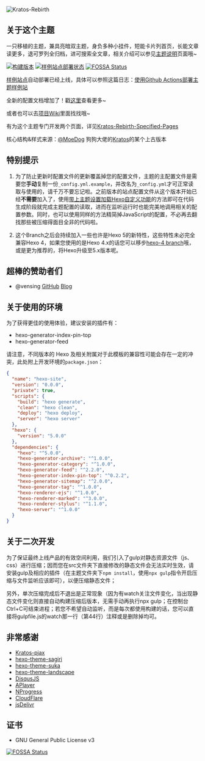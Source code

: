 ![Kratos-Rebirth](https://repository-images.githubusercontent.com/132322562/46429300-7da7-11ea-8c82-d03503cb17b8)

## 关于这个主题

一只移植的主题，兼具亮暗双主题，身负多种小挂件，短能卡片列首页，长能文章读更多，退可罗列全归档，进可搜索全文章，相关介绍可以参见[主题说明](https://candinya.com/posts/Kratos-Rebirth/)页面哦~

[![构建版本](https://img.shields.io/github/v/release/Candinya/Kratos-Rebirth)](https://github.com/Candinya/Kratos-Rebirth/releases/latest)
[![样例站点部署状态](https://github.com/Candinya/Kratos-Rebirth/workflows/Build%20Demo%20Site/badge.svg)](https://kr-demo.candinya.com/)
[![FOSSA Status](https://app.fossa.com/api/projects/git%2Bgithub.com%2FCandinya%2FKratos-Rebirth.svg?type=shield)](https://app.fossa.com/projects/git%2Bgithub.com%2FCandinya%2FKratos-Rebirth?ref=badge_shield)

[样例站点](https://kr-demo.candinya.com)自动部署已经上线，具体可以参照这篇日志：[使用Github Actions部署主题样例站](https://candinya.com/posts/theme-demo-deployment-with-github-actions/)

全新的配置文档增加了！戳[这里](https://candinya.com/posts/Kratos-Rebirth-Manual/)查看更多~

或者也可以去[项目Wiki](https://github.com/Candinya/Kratos-Rebirth/wiki)里面找找哦~

有为这个主题专门开发两个页面，详见[Kratos-Rebirth-Specified-Pages](https://github.com/Candinya/Kratos-Rebirth-Specified-Pages)

核心结构&样式来源：[@MoeDog](https://github.com/xb2016) 狗狗大佬的[Kratos](https://github.com/xb2016/kratos)的某个上古版本

## 特别提示

1. 为了防止更新时配置文件的更新覆盖掉您的配置文件，主题的主配置文件是需要您**手动**复制一份`_config.yml.example`，并改名为`_config.yml`才可正常读取与使用的，请千万不要忘记啦。之前版本的站点配置文件从这个版本开始已经**不需要**加入了，使用[带上主题设置加载Hexo自定义功能](https://candinya.com/posts/process-with-theme-config-using-process-after/)的方法即可在代码生成阶段就完成主题配置的读取，进而在监听运行时也能完美地调用相关的配置参数。同时，也可以使用同样的方法精简掉JavaScript的配置，不必再去翻找那些被压缩得面目全非的代码啦。

2. 这个Branch之后会持续加入一些也许是Hexo 5的新特性，这些特性未必完全兼容Hexo 4，如果您使用的是Hexo 4.x的话您可以移步[hexo-4 branch](https://github.com/Candinya/Kratos-Rebirth/tree/hexo-4)哦，或是更为推荐的，将Hexo升级至5.x版本呢。

## 超棒的赞助者们

- @vensing [GitHub](https://github.com/vensing) [Blog](https://vensing.com/)

## 关于使用的环境

为了获得更佳的使用体验，建议安装的插件有：

- hexo-generator-index-pin-top
- hexo-generator-feed

请注意，不同版本的 Hexo 及相关附属对于此模板的兼容性可能会存在一定的冲突，此处附上开发环境的`package.json`：

``` json
{
  "name": "hexo-site",
  "version": "0.0.0",
  "private": true,
  "scripts": {
    "build": "hexo generate",
    "clean": "hexo clean",
    "deploy": "hexo deploy",
    "server": "hexo server"
  },
  "hexo": {
    "version": "5.0.0"
  },
  "dependencies": {
    "hexo": "^5.0.0",
    "hexo-generator-archive": "^1.0.0",
    "hexo-generator-category": "^1.0.0",
    "hexo-generator-feed": "^2.2.0",
    "hexo-generator-index-pin-top": "^0.2.2",
    "hexo-generator-sitemap": "^2.0.0",
    "hexo-generator-tag": "^1.0.0",
    "hexo-renderer-ejs": "^1.0.0",
    "hexo-renderer-marked": "^3.0.0",
    "hexo-renderer-stylus": "^1.1.0",
    "hexo-server": "^1.0.0"
  }
}
```

## 关于二次开发

为了保证最终上线产品的有效空间利用，我们引入了gulp对静态资源文件（js、css）进行压缩；因而您在src文件夹下直接修改的静态文件会无法实时生效，请安装gulp及相应的插件（在主题文件夹下`npm install`，使用`npx gulp`指令开启压缩与文件监听应该即可），以便压缩静态文件；

另外，单次压缩完成后不退出是正常现象（因为有watch关注文件变化，当出现静态文件变化则直接自动构建压缩后版本，无需手动再执行npx gulp；在控制台Ctrl+C可结束进程；若您不希望自动监听，而是每次都使用构建的话，您可以直接将gulpfile.js的watch那一行（第44行）注释或是删除掉均可。

## 非常感谢

- [Kratos-pjax](https://github.com/xb2016/kratos-pjax)
- [hexo-theme-sagiri](https://github.com/DIYgod/diygod.me/tree/master/themes/sagiri)
- [hexo-theme-suka](https://github.com/SukkaW/hexo-theme-suka)
- [hexo-theme-landscape](https://github.com/hexojs/hexo-theme-landscape)
- [DisqusJS](https://github.com/SukkaW/DisqusJS)
- [APlayer](https://github.com/MoePlayer/APlayer)
- [NProgress](https://github.com/rstacruz/nprogress)
- [CloudFlare](https://www.cloudflare.com/)
- [jsDelivr](https://www.jsdelivr.com/)

## 证书

- GNU General Public License v3

[![FOSSA Status](https://app.fossa.com/api/projects/git%2Bgithub.com%2FCandinya%2FKratos-Rebirth.svg?type=large)](https://app.fossa.com/projects/git%2Bgithub.com%2FCandinya%2FKratos-Rebirth?ref=badge_large)
